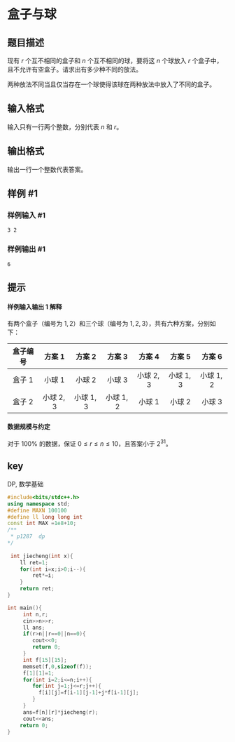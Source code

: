 # 盒子与球

## 题目描述

现有 $r$ 个互不相同的盒子和 $n$ 个互不相同的球，要将这 $n$ 个球放入 $r$ 个盒子中，且不允许有空盒子。请求出有多少种不同的放法。

两种放法不同当且仅当存在一个球使得该球在两种放法中放入了不同的盒子。

## 输入格式

输入只有一行两个整数，分别代表 $n$ 和 $r$。

## 输出格式

输出一行一个整数代表答案。

## 样例 #1

### 样例输入 #1

```
3 2
```

### 样例输出 #1

```
6
```

## 提示

#### 样例输入输出 1 解释

有两个盒子（编号为 $1, 2$）和三个球（编号为 $1, 2, 3$），共有六种方案，分别如下：

| 盒子编号 |   方案 1    |   方案 2    |   方案 3    |   方案 4    |   方案 5    |   方案 6    |
| :------: | :---------: | :---------: | :---------: | :---------: | :---------: | :---------: |
| 盒子 $1$ |  小球 $1$   |  小球 $2$   |  小球 $3$   | 小球 $2, 3$ | 小球 $1, 3$ | 小球 $1, 2$ |
| 盒子 $2$ | 小球 $2, 3$ | 小球 $1, 3$ | 小球 $1, 2$ |  小球 $1$   |  小球 $2$   |  小球 $3$   |

#### 数据规模与约定

对于 $100\%$ 的数据，保证 $0 \leq r \leq n \leq 10$，且答案小于 $2^{31}$。



## key

DP, 数学基础

~~~c++
#include<bits/stdc++.h>
using namespace std;
#define MAXN 100100
#define ll long long int
const int MAX =1e8+10;
/**
 * p1287  dp
*/
 
 int jiecheng(int x){
	ll ret=1;
	for(int i=x;i>0;i--){
		ret*=i;
	}
	return ret;
}

int main(){
	 int n,r;
     cin>>n>>r;
     ll ans;
     if(r>n||r==0||n==0){
        cout<<0;
        return 0;
     }
     int f[15][15];
     memset(f,0,sizeof(f));
     f[1][1]=1;
     for(int i=2;i<=n;i++){
        for(int j=1;j<=r;j++){
          f[i][j]=f[i-1][j-1]+j*f[i-1][j];
        }
     }
     ans=f[n][r]*jiecheng(r);
     cout<<ans;
	return 0;
}
~~~



